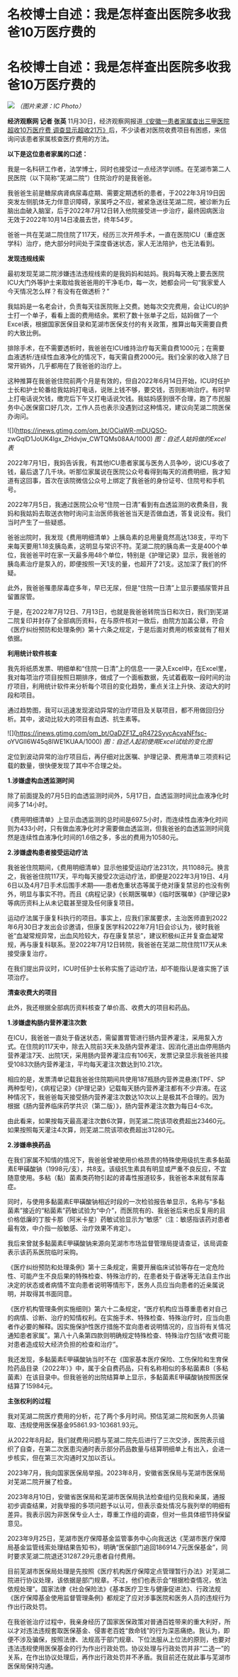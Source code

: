 # 名校博士自述：我是怎样查出医院多收我爸10万医疗费的

# 名校博士自述：我是怎样查出医院多收我爸10万医疗费的

![](https://inews.gtimg.com/om_bt/OHwPJhJzwDHv-S2ShseD1ygIqgYr_c_vvzuVVkAb2hwrUAA/1000)
_（图片来源：IC Photo）_

**经济观察网 记者 张英** 11月30日，经济观察网报道[《安徽一患者家属查出三甲医院超收10万医疗费
调查显示超收21万》](https://news.qq.com/rain/a/20231130A04AK600)后，不少读者对医院收费项目有困惑，来信询问该患者家属核查医疗费用的方法。

**以下是这位患者家属的口述：**

我是一名科研工作者，法学博士，同时也接受过一点经济学训练。在芜湖市第二人民医院（以下简称“芜湖二院”）住院治疗的是我爸爸。

我爸爸生前是糖尿病肾病尿毒症期、需要定期透析的患者，于2022年3月19日因突发左侧肌体无力伴意识障碍，家属呼之不应，被紧急送往芜湖二院，被诊断为丘脑出血破入脑室，后于2022年7月12日转入他院接受进一步治疗，最终因病医治无效于2022年10月14日凌晨去世，终年54岁。

爸爸一共在芜湖二院住院了117天，经历三次开颅手术，一直在医院ICU（重症医学科）治疗，绝大部分时间处于深度昏迷状态，家人无法陪护，也无法看到。

**发现违规线索**

最初发现芜湖二院涉嫌违法违规线索的是我妈妈和姑妈。我妈每天晚上要去医院ICU大门外等护士来取给我爸爸用的干净毛巾，每一次，她都会问一句“我家爱人今天情况怎么样？有没有在做透析？”

我姑妈是一名老会计，负责每天往医院账上交费。她每次交完费用，会让ICU的护士打一个单子，看看上面的费用结余。累积了数十张单子之后，姑妈做了一个Excel表，根据国家医保目录和芜湖市医保支付的有关政策，推算出每天需要自费的大致比例。

排除手术，在不需要透析时，我爸爸在ICU维持治疗每天需自费1000元；在需要血液透析/连续性血液净化的情况下，每天需自费2000元。我们全家的收入除了日常开销外，几乎都用在了我爸爸的治疗上。

这种推算在我爸爸住院前两个月是有效的，但自2022年6月14日开始，ICU时任护士长和护士轮番给我姑妈打电话，说账上钱不够，要交钱，否则影响治疗。有时早上打电话说欠钱，缴完后下午又打电话说欠钱。我姑妈感到很不合理，跑了市民服务中心医保窗口好几次，工作人员也表示没遇到过这种情况，建议向芜湖二院医保办询问。

![](https://inews.gtimg.com/om_bt/OCiaWR-mDUQSO-
zwGqlD1JoUK4lgx_ZHdvjw_CWTQMs08AA/1000) _图：自述人姑妈做的Excel表_

2022年7月1日，我妈告诉我，有其他ICU患者家属与医务人员争吵，说ICU多收了钱，最后退了几千块。听那位家属说在医院公众号看得到每天的消费明细，我才知道有这回事，首次在该院微信公众号上绑定了我爸爸的身份证号、住院号和手机号。

2022年7月5日，我通过医院公众号“住院一日清”看到有血透监测的收费条目，我妈和我姑妈去取送衣物时询问主治医师我爸爸当天是否做血透，答复说没有。我们当时产生了一些疑惑。

爸爸出院时，我发现《费用明细清单》上胰岛素的总用量竟然高达138支，平均下来每天要用1.18支胰岛素，这明显与常识不符。芜湖二院的胰岛素一支是400个单位，我爸爸平时在家一天最多用48个单位，特别是《护理记录》显示，我爸爸的胰岛素治疗是泵入的，即便按照一天1支的量，也超开了21支。这加深了我们的怀疑。

此外，我爸爸罹患尿毒症多年，早已无尿，但是“住院一日清”上显示要插尿管并且留置尿管。

于是，在2022年7月12日、7月13日，也就是我爸爸转院当日和次日，我们到芜湖二院复印并封存了全部病历资料，在与原件核对一致后，由院方加盖公章，符合《医疗纠纷预防和处理条例》第十六条之规定，于是后面对费用的核查就有了相关依据。

**利用统计软件核查**

我先将纸质发票、明细单和“住院一日清”上的信息一一录入Excel中，在Excel里，我对每项治疗项目按照日期排序，做成了一个面板数据，先试着截取一段时间的治疗项目，利用统计软件来分析每个项目的变化趋势，重点关注上升快、波动大的时段和项目。

通过趋势图，我可以迅速发现波动异常的治疗项目及关联项目，都不用做回归分析。其中，波动比较大的项目有血透、抗生素等。

![](https://inews.gtimg.com/om_bt/OaDZF1Z_gR472SyycAcvaNFfsc-
oYVGlI6W45q8IWE1KUAA/1000) _图：自述人起初使用Excel试绘的变化图_

定位到波动异常的治疗项目后，再仔细对比医嘱、护理记录、费用清单三项资料记载的数量，很快便发现了其中不合理之处。

**1.涉嫌虚构血透监测时间**

除了前面提及的7月5日的血透监测时间外，5月17日，血透监测时间比血液净化时间多了14小时。

《费用明细清单》上显示血透监测的总时间是697.5小时，而连续性血液净化时间则为433小时，只有做血液净化时才需要做血透监测，但我爸爸的血透监测时间竟然是连续性血液净化时间的1.6倍之多，多出的费用为10580元。

**2.涉嫌虚构患者接受运动疗法**

我爸爸住院期间，《费用明细清单》显示他接受运动疗法231次，共11088元。换言之，我爸爸住院117天，平均每天接受2次运动疗法，即便是2022年3月19日、4月6日以及4月7日手术后围手术期——患者危重状态等属于绝对康复禁忌的也没有例外，明显与事实不符。而且《病程记录》《长期医嘱单》《临时医嘱单》《护理记录》等病历资料上从未记载甚至提及任何康复项目。

运动疗法属于康复科执行的项目。事实上，应我们家属要求，主治医师直到2022年6月30日才发出会诊邀请，但康复医学科2022年7月1日会诊认为，彼时我爸爸“血凝常规异常，出血风险较大，存在康复禁忌”，建议积极纠正并复查血凝常规，再与康复科联系。至2022年7月12日转院，我爸爸在芜湖二院住院117天从未接受康复治疗。

在我们提出异议时，ICU时任护士长称实施了运动疗法，却不能指认是谁实施了该项治疗。

**清查收费大的项目**

此外，我还根据全部病历资料核查了单价高、收费大的项目和药品。

**1.涉嫌虚构肠内营养灌注次数**

在ICU，我爸爸一直处于昏迷状态，需留置胃管进行肠内营养灌注，采用泵入方式。在住院的117天中，除去入院前3天未及肠内营养灌注、因消化道出血停用肠内营养灌注7天、出院1天，采用肠内营养灌注应有106天，发票记录显示我爸爸共接受1083次肠内营养灌注，平均每天灌注次数达到10.21次。

相应的是，发票清单记载我爸爸住院期间共使用187瓶肠内营养混悬液(TPF、SP两种型号)，《病程记录》《护理记录》记载每天肠内营养灌注都有不少弃液。在这种情况下，我爸爸每天接受肠内营养灌注次数达10次以上是极其不合理的。因为根据《肠内营养临床药学共识（第二版）》，肠内营养灌注次数为每日4-6次。

由此看来，如果按每天最高灌注次数6次算，则芜湖二院该项收费超出23460元。如果按照每天灌注4次算，则芜湖二院该项收费超出31280元。

**2.涉嫌串换药品**

在我们家属不知情的情况下，我爸爸曾被使用价格昂贵的特殊使用级抗生素多黏菌素E甲磺酸钠（1998元/支），共8支。该级抗生素具有明显或严重不良反应，不宜随意使用。多粘（黏）菌素类药物引起的肾毒性报道较多，我爸爸本来就有尿毒症。

同时，与使用多黏菌素E甲磺酸钠相近时段的一次检验报告单显示，名称与“多黏菌素”接近的“粘菌素”药敏试验为“中介”，而医院有的、我爸爸后来也反复用的且价格低廉的丁胺卡那（阿米卡星）药敏试验显示为“敏感”（注：敏感指该药对患者最有效，中介指一般敏感、治疗效果不肯定）。

我后来曾就多黏菌素E甲磺酸钠来源向芜湖市市场监督管理局提请查证，该局调查表示该药系医院临时采购。

《医疗纠纷预防和处理条例》第十三条规定，需要开展临床试验等存在一定危险性、可能产生不良后果的特殊检查、特殊治疗的，在患者处于昏迷等无法自主作出决定的状态或者病情不宜向患者说明等情形下，医务人员应当向患者的近亲属说明，并取得其书面同意。

《医疗机构管理条例实施细则》第六十二条规定，“医疗机构应当尊重患者对自己的病情、诊断、治疗的知情权利。在实施手术、特殊检查、特殊治疗时，应当向患者作必要的解释。因实施保护性医疗措施不宜向患者说明情况的，应当将有关情况通知患者家属”。第八十八条第四款则明确规定特殊检查、特殊治疗包括“收费可能对患者造成较大经济负担的检查和治疗”。

我还发现，多黏菌素E甲磺酸钠当时不在《国家基本医疗保险、工伤保险和生育保险药品目录（2022年）》中，属于全自费药品，只有名称相似的多粘菌素B（多粘菌素）在该目录中。但我爸爸的出院结算单上显示，多黏菌素E甲磺酸钠按照医保结算了15984元。

**主张权利的过程**

我对芜湖二院医疗费用的分析，花了两个多月时间。预估芜湖二院和医务人员骗取、违规使用医保基金95861.93-103681.93元。

从2022年8月起，我们就费用问题与芜湖二院先后进行了三次交涉，医院表示组织了自查，在第二次医患沟通时表示部分药品数量与结算明细单上有出入，会进一步核实，但在第三次沟通时又加以否认。

2023年7月，我向国家医保局举报。2023年8月，安徽省医保局与芜湖市医保局对芜湖二院开展了检查。

2023年8月10日，安徽省医保局和芜湖市医保局执法检查组约见我和亲属，通报初步调查结果，对我举报的多项问题予以认可，但表示查处情况与我列举的明细有差异。我表示因为非医保专业人士，尊重工作组的调查，但对一些具体细节持保留意见。

2023年9月25日，芜湖市医疗保障基金监管事务中心向我送达《芜湖市医疗保障局基金监管线索处理结果告知书》，明确“医保部门追回186914.7元医保基金”，同时要求芜湖二院退还31287.29元患者自付费用。

目前芜湖市医保局处理是先按照《医疗机构医疗保障定点管理暂行办法》对芜湖二院进行协议处理，该依据是部门规章。不过，他们也表示会“根据检查情况，依法依规处理”。国家法律《社会保险法》《基本医疗卫生与健康促进法》、行政法规《医疗保障基金使用监督管理条例》都规定了应对涉事医院和医务人员的违规行为作出行政处罚。

在我爸爸治疗过程中，我亲身经历了国家医保政策对普通百姓带来的重大利好，所以才对违法违规套取医保基金、侵害老百姓“救命钱”的行为深恶痛绝。我认为，即便不涉及骗保，按照法律、法规高于部门规章、下位法服从上位法的原则，也要对违法违规使用医保基金的行为作出行政处罚。协议处理与行政处罚并非“二选一”的关系，在作出协议处理后，再作出行政处罚并不矛盾。我目前还在就此事与芜湖市医保局保持沟通。

